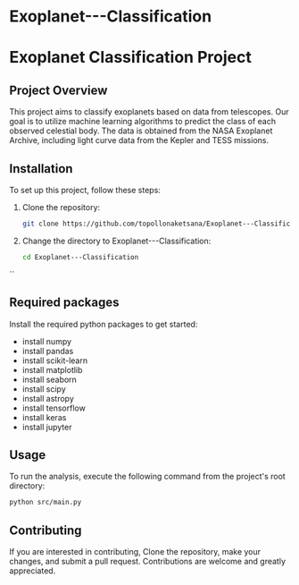 
# Exoplanet---Classification
# Exoplanet Classification Project

## Project Overview
This project aims to classify exoplanets based on data from telescopes. Our goal is to utilize machine learning algorithms to predict the class of each observed celestial body. The data is obtained from the NASA Exoplanet Archive, including light curve data from the Kepler and TESS missions.

## Installation
To set up this project, follow these steps:

1. Clone the repository:
   ```bash
   git clone https://github.com/topollonaketsana/Exoplanet---Classification.git
   
2. Change the directory to Exoplanet---Classification:   
   ```bash
   cd Exoplanet---Classification

``
## Required packages

Install the required python packages to get started:
- install numpy
- install pandas
- install scikit-learn
- install matplotlib
- install seaborn
- install scipy
- install astropy
- install tensorflow
- install keras
- install jupyter
  
## Usage
To run the analysis, execute the following command from the project's root directory:

```bash
python src/main.py

```
## Contributing
If you are interested in contributing, Clone the repository, make your changes, and submit a pull request. Contributions are welcome and greatly appreciated.


